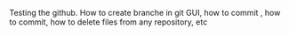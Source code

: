 Testing the github.
How to create branche in git GUI, how to commit , how to commit, how to delete files from any repository, etc
